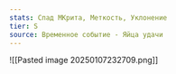 ```yaml
---
stats: Спад МКрита, Меткость, Уклонение
tier: S
source: Временное событие - Яйца удачи
---
```

![[Pasted image 20250107232709.png]]

